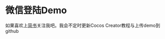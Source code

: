 # 微信登陆Demo
如果喜欢上[简书](https://www.jianshu.com/u/33b882c6c780)关注我吧。我会不定时更新Cocos Creator教程与上传demo到github
